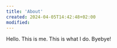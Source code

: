 ```yaml
---
title: 'About'
created: 2024-04-05T14:42:48+02:00
modified:
---
```


Hello. This is me. This is what I do. Byebye!
